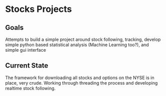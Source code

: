 # Stocks Projects
## Goals

Attempts to build a simple project around stock following, tracking, develop simple python based statistical analysis (Machine Learning too?), and simple gui interface

## Current State

The framework for downloading all stocks and options on the NYSE is in place, very crude. Working through threading the process and developing realtime stock following.

